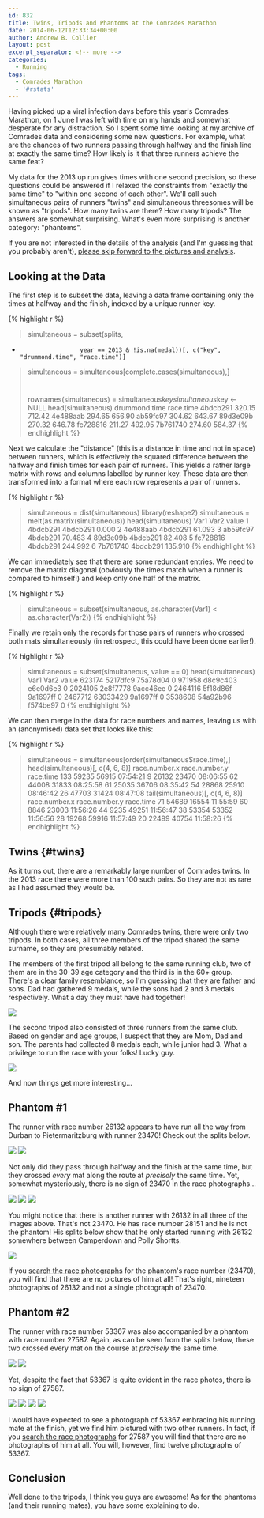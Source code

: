 ```yaml
---
id: 832
title: Twins, Tripods and Phantoms at the Comrades Marathon
date: 2014-06-12T12:33:34+00:00
author: Andrew B. Collier
layout: post
excerpt_separator: <!-- more -->
categories:
  - Running
tags:
  - Comrades Marathon
  - '#rstats'
---
```

Having picked up a viral infection days before this year's Comrades Marathon, on 1 June I was left with time on my hands and somewhat desperate for any distraction. So I spent some time looking at my archive of Comrades data and considering some new questions. For example, what are the chances of two runners passing through halfway and the finish line at exactly the same time? How likely is it that three runners achieve the same feat?

<!-- more -->

My data for the 2013 up run gives times with one second precision, so these questions could be answered if I relaxed the constraints from "exactly the same time" to "within one second of each other". We'll call such simultaneous pairs of runners "twins" and simultaneous threesomes will be known as "tripods". How many twins are there? How many tripods? The answers are somewhat surprising. What's even more surprising is another category: "phantoms".

If you are not interested in the details of the analysis (and I'm guessing that you probably aren't), [please skip forward to the pictures and analysis](#twins).

## Looking at the Data

The first step is to subset the data, leaving a data frame containing only the times at halfway and the finish, indexed by a unique runner key.

{% highlight r %}
> simultaneous = subset(splits,
+                      year == 2013 & !is.na(medal))[, c("key", "drummond.time", "race.time")]
> simultaneous = simultaneous[complete.cases(simultaneous),]
> #
> rownames(simultaneous) = simultaneous$key
> simultaneous$key <- NULL
> head(simultaneous)
         drummond.time race.time
4bdcb291        320.15    712.42
4e488aab        294.65    656.90
ab59fc97        304.62    643.67
89d3e09b        270.32    646.78
fc728816        211.27    492.95
7b761740        274.60    584.37
{% endhighlight %}

Next we calculate the "distance" (this is a distance in time and not in space) between runners, which is effectively the squared difference between the halfway and finish times for each pair of runners. This yields a rather large matrix with rows and columns labelled by runner key. These data are then transformed into a format where each row represents a pair of runners.

{% highlight r %}
> simultaneous = dist(simultaneous)
> library(reshape2)
> simultaneous = melt(as.matrix(simultaneous))
> head(simultaneous)
      Var1     Var2   value
1 4bdcb291 4bdcb291   0.000
2 4e488aab 4bdcb291  61.093
3 ab59fc97 4bdcb291  70.483
4 89d3e09b 4bdcb291  82.408
5 fc728816 4bdcb291 244.992
6 7b761740 4bdcb291 135.910
{% endhighlight %}

We can immediately see that there are some redundant entries. We need to remove the matrix diagonal (obviously the times match when a runner is compared to himself!) and keep only one half of the matrix.

{% highlight r %}
> simultaneous = subset(simultaneous, as.character(Var1) < as.character(Var2))
{% endhighlight %}

Finally we retain only the records for those pairs of runners who crossed both mats simultaneously (in retrospect, this could have been done earlier!).

{% highlight r %}
> simultaneous = subset(simultaneous, value == 0)
> head(simultaneous)
            Var1     Var2 value
623174  5217dfc9 75a78d04     0
971958  d8c9c403 e6e0d6e3     0
2024105 2e8f7778 9acc46ee     0
2464116 5f18d86f 9a1697ff     0
2467712 63033429 9a1697ff     0
3538608 54a92b96 f574be97     0
{% endhighlight %}

We can then merge in the data for race numbers and names, leaving us with an (anonymised) data set that looks like this:

{% highlight r %}
> simultaneous = simultaneous[order(simultaneous$race.time),]
> head(simultaneous)[, c(4, 6, 8)]
    race.number.x race.number.y race.time
133         59235         56915  07:54:21
9           26132         23470  08:06:55
62          44008         31833  08:25:58
61          25035         36706  08:35:42
54          28868         25910  08:46:42
26          47703         31424  08:47:08
> tail(simultaneous)[, c(4, 6, 8)]
   race.number.x race.number.y race.time
71         54689         16554  11:55:59
60          8846         23003  11:56:26
44          9235         49251  11:56:47
38         53354         53352  11:56:56
28         19268         59916  11:57:49
20         22499         40754  11:58:26
{% endhighlight %}

## Twins {#twins}

As it turns out, there are a remarkably large number of Comrades twins. In the 2013 race there were more than 100 such pairs. So they are not as rare as I had assumed they would be.

## Tripods {#tripods}

Although there were relatively many Comrades twins, there were only two tripods. In both cases, all three members of the tripod shared the same surname, so they are presumably related.

The members of the first tripod all belong to the same running club, two of them are in the 30-39 age category and the third is in the 60+ group. There's a clear family resemblance, so I'm guessing that they are father and sons. Dad had gathered 9 medals, while the sons had 2 and 3 medals respectively. What a day they must have had together!

<img src="{{ site.baseurl }}/static/img/2014/06/tripod-11832.png">

The second tripod also consisted of three runners from the same club. Based on gender and age groups, I suspect that they are Mom, Dad and son. The parents had collected 8 medals each, while junior had 3. What a privilege to run the race with your folks! Lucky guy.

<img src="{{ site.baseurl }}/static/img/2014/06/tripod-53713.png">

And now things get more interesting...

## Phantom #1

The runner with race number 26132 appears to have run all the way from Durban to Pietermaritzburg with runner 23470! Check out the splits below.

<img src="{{ site.baseurl }}/static/img/2014/06/splits-26132.png">

<img src="{{ site.baseurl }}/static/img/2014/06/splits-23470.png">

Not only did they pass through halfway and the finish at the same time, but they crossed _every_ mat along the route at _precisely_ the same time. Yet, somewhat mysteriously, there is no sign of 23470 in the race photographs...

<img src="{{ site.baseurl }}/static/img/2014/06/phantom-26132-A.png">

<img src="{{ site.baseurl }}/static/img/2014/06/phantom-26132-B.png">

<img src="{{ site.baseurl }}/static/img/2014/06/phantom-26132-C.png">

You might notice that there is another runner with 26132 in all three of the images above. That's not 23470. He has race number 28151 and he is not the phantom! His splits below show that he only started running with 26132 somewhere between Camperdown and Polly Shortts.

<img src="{{ site.baseurl }}/static/img/2014/06/splits-28151.png">

If you [search the race photographs](http://www.jetlineactionphoto.com/) for the phantom's race number (23470), you will find that there are no pictures of him at all! That's right, nineteen photographs of 26132 and not a single photograph of 23470.

## Phantom #2

The runner with race number 53367 was also accompanied by a phantom with race number 27587. Again, as can be seen from the splits below, these two crossed every mat on the course at _precisely_ the same time.

<img src="{{ site.baseurl }}/static/img/2014/06/splits-53367.png">

<img src="{{ site.baseurl }}/static/img/2014/06/splits-27587.png">

Yet, despite the fact that 53367 is quite evident in the race photos, there is no sign of 27587.

<img src="{{ site.baseurl }}/static/img/2014/06/phantom-53367-B.png">

<img src="{{ site.baseurl }}/static/img/2014/06/phantom-53367-C.png">

<img src="{{ site.baseurl }}/static/img/2014/06/phantom-53367-D.png">

<img src="{{ site.baseurl }}/static/img/2014/06/phantom-53367-A.png">

I would have expected to see a photograph of 53367 embracing his running mate at the finish, yet we find him pictured with two other runners. In fact, if you [search the race photographs](http://www.jetlineactionphoto.com/) for 27587 you will find that there are no photographs of him at all. You will, however, find twelve photographs of 53367.

## Conclusion

Well done to the tripods, I think you guys are awesome! As for the phantoms (and their running mates), you have some explaining to do. <!-- How did the phantom race numbers end up in the results? Who carried the phantom timing chips over the mats? -->
